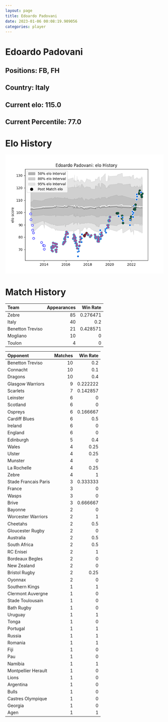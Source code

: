 ```yaml
---  
layout: page  
title: Edoardo Padovani  
date: 2023-01-06 00:08:19.909056  
categories: player  
---
```

# Edoardo Padovani

## Positions: FB, FH

## Country: Italy

## Current elo: 115.0

## Current Percentile: 77.0

# Elo History


![elo history](history_EdoardoPadovani.png)
# Match History


| Team             |   Appearances |   Win Rate |
|:-----------------|--------------:|-----------:|
| Zebre            |            85 |   0.276471 |
| Italy            |            40 |   0.2      |
| Benetton Treviso |            21 |   0.428571 |
| Mogliano         |            10 |   0        |
| Toulon           |             4 |   0        |

| Opponent             |   Matches |   Win Rate |
|:---------------------|----------:|-----------:|
| Benetton Treviso     |        10 |   0.2      |
| Connacht             |        10 |   0.1      |
| Dragons              |        10 |   0.4      |
| Glasgow Warriors     |         9 |   0.222222 |
| Scarlets             |         7 |   0.142857 |
| Leinster             |         6 |   0        |
| Scotland             |         6 |   0        |
| Ospreys              |         6 |   0.166667 |
| Cardiff Blues        |         6 |   0.5      |
| Ireland              |         6 |   0        |
| England              |         6 |   0        |
| Edinburgh            |         5 |   0.4      |
| Wales                |         4 |   0.25     |
| Ulster               |         4 |   0.25     |
| Munster              |         4 |   0        |
| La Rochelle          |         4 |   0.25     |
| Zebre                |         4 |   1        |
| Stade Francais Paris |         3 |   0.333333 |
| France               |         3 |   0        |
| Wasps                |         3 |   0        |
| Brive                |         3 |   0.666667 |
| Bayonne              |         2 |   0        |
| Worcester Warriors   |         2 |   1        |
| Cheetahs             |         2 |   0.5      |
| Gloucester Rugby     |         2 |   0        |
| Australia            |         2 |   0.5      |
| South Africa         |         2 |   0.5      |
| RC Enisei            |         2 |   1        |
| Bordeaux Begles      |         2 |   0        |
| New Zealand          |         2 |   0        |
| Bristol Rugby        |         2 |   0.25     |
| Oyonnax              |         2 |   0        |
| Southern Kings       |         1 |   1        |
| Clermont Auvergne    |         1 |   0        |
| Stade Toulousain     |         1 |   0        |
| Bath Rugby           |         1 |   0        |
| Uruguay              |         1 |   1        |
| Tonga                |         1 |   0        |
| Portugal             |         1 |   1        |
| Russia               |         1 |   1        |
| Romania              |         1 |   1        |
| Fiji                 |         1 |   0        |
| Pau                  |         1 |   0        |
| Namibia              |         1 |   1        |
| Montpellier Herault  |         1 |   0        |
| Lions                |         1 |   0        |
| Argentina            |         1 |   0        |
| Bulls                |         1 |   0        |
| Castres Olympique    |         1 |   0        |
| Georgia              |         1 |   0        |
| Agen                 |         1 |   1        |